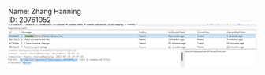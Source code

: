 Name: Zhang Hanning <br />
ID: 20761052 <br />
<img src="comp3111 lab1.png" alt="Alt text" title="Optional title">